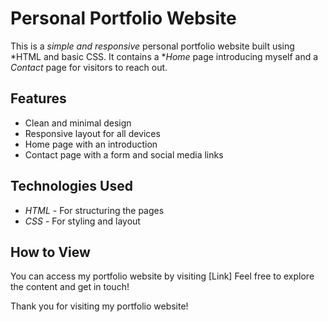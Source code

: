 # Personal Portfolio Website

This is a *simple and responsive* personal portfolio website built using *HTML and basic CSS. It contains a **Home* page introducing myself and a *Contact* page for visitors to reach out.

## Features
- Clean and minimal design  
- Responsive layout for all devices  
- Home page with an introduction  
- Contact page with a form and social media links  

## Technologies Used
- *HTML* - For structuring the pages  
- *CSS* - For styling and layout  

## How to View
You can access my portfolio website by visiting [Link] Feel free to explore the content and get in touch!

Thank you for visiting my portfolio website!
